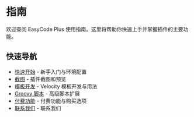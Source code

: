 # 指南

欢迎查阅 EasyCode Plus 使用指南。这里将帮助你快速上手并掌握插件的主要功能。

## 快速导航

- [快速开始](/zh/guide/getting-started) - 新手入门与环境配置
- [截图](/zh/guide/screenshot) - 插件截图和预览
- [模板开发](/zh/guide/templates) - Velocity 模板开发与用法
- [Groovy 脚本](/zh/guide/groovy-script) - 高级脚本扩展 
- [付费功能](/zh/guide/pro-features) - 付费功能与购买选项
- [联系我们](/zh/guide/contact) - 联系我们
